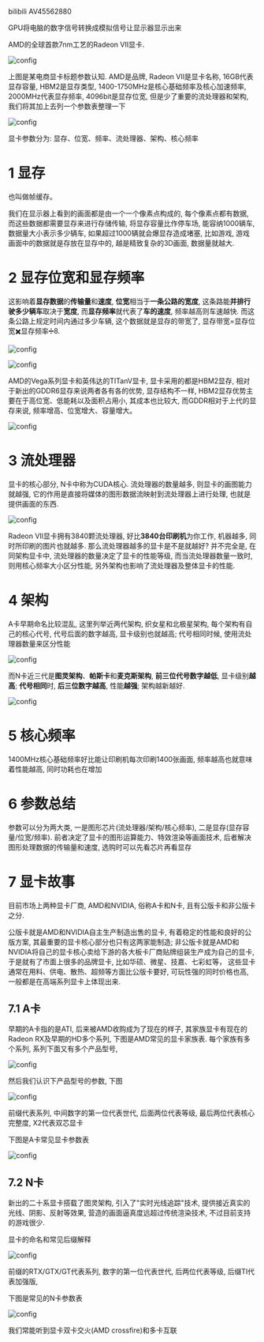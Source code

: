 bilibili AV45562880

GPU将电脑的数字信号转换成模拟信号让显示器显示出来

AMD的全球首款7nm工艺的Radeon VII显卡.

![config](./imags/1.jpeg)

上图是某电商显卡标题参数认知. AMD是品牌, Radeon VII是显卡名称, 16GB代表显存容量, HBM2是显存类型, 1400\-1750MHz是核心基础频率及核心加速频率, 2000MHz代表显存频率, 4096bit是显存位宽, 但是少了重要的流处理器和架构, 我们将其加上去列一个参数表整理一下

![config](./imags/2.jpeg)

显卡参数分为: 显存、位宽、频率、流处理器、架构、核心频率

# 1 显存

也叫做帧缓存。

我们在显示器上看到的画面都是由一个一个像素点构成的, 每个像素点都有数据, 而这些数据都需要显存来进行存储传输, 将显存容量比作停车场, 能容纳1000辆车, 数据量大小表示多少辆车, 如果超过1000辆就会爆显存造成堵塞, 比如游戏, 游戏画面中的数据就是存放在显存中的, 越是精致复杂的3D画面, 数据量就越大.

# 2 显存位宽和显存频率

这影响着**显存数据**的**传输量**和**速度**, **位宽**相当于**一条公路的宽度**, 这条路能**并排行驶多少辆车**取决于**宽度**, 而**显存频率**就代表了**车的速度**, 频率越高则车速越快. 而这条公路上规定时间内通过多少车辆, 这个数据就是显存的带宽了, 显存带宽=显存位宽✖️显存频率➗8.

![config](./imags/3.jpeg)

![config](./imags/4.jpeg)

AMD的Vega系列显卡和英伟达的TITanV显卡, 显卡采用的都是HBM2显存, 相对于新出的GDDR6显存来说两者各有各的优势, 显存结构不一样, HBM2显存优势主要在于高位宽、低能耗以及面积占用小, 其成本也比较大, 而GDDR相对于上代的显存来说, 频率增高、位宽增大、容量增大。

![config](./imags/5.jpeg)

# 3 流处理器

显卡的核心部分, N卡中称为CUDA核心. 流处理器的数量越多, 则显卡的画图能力就越强, 它的作用是直接将媒体的图形数据流映射到流处理器上进行处理, 也就是提供画面的东西. 

![config](./imags/6.jpeg)

Radeon VII显卡拥有3840颗流处理器, 好比**3840台印刷机**为你工作, 机器越多, 同时所印刷的图片也就越多. 那么流处理器越多的显卡是不是就越好? 并不完全是, 在同架构显卡中, 流处理器的数量决定了显卡的性能等级, 而当流处理器数量一致时, 则用核心频率大小区分性能, 另外架构也影响了流处理器及整体显卡的性能.

# 4 架构

A卡早期命名比较混乱, 这里列举近两代架构, 织女星和北极星架构, 每个架构有自己的核心代号, 代号后面的数字越高, 显卡级别也就越高; 代号相同时候, 使用流处理器数量来区分性能

![config](./imags/7.jpeg)

而N卡近三代是**图灵架构**、**帕斯卡**和**麦克斯架构**, **前三位代号数字越低**, 显卡级别**越高**; **代号相同**时, **后三位数字越高**, 性能**越强**; 架构越新越好.

![config](./imags/8.jpeg)

# 5 核心频率

1400MHz核心基础频率好比能让印刷机每次印刷1400张画面, 频率越高也就意味着性能越高, 同时功耗也在增加

# 6 参数总结

参数可以分为两大类, 一是图形芯片(流处理器/架构/核心频率), 二是显存(显存容量/位宽/频率). 前者决定了显卡的图形运算能力、特效渲染等画面技术, 后者解决图形处理数据的传输量和速度, 选购时可以先看芯片再看显存

# 7 显卡故事

目前市场上两种显卡厂商, AMD和NVIDIA, 俗称A卡和N卡, 且有公版卡和非公版卡之分.

公版卡就是AMD和NVIDIA自主生产制造出售的显卡, 有着稳定的性能和良好的公版方案, 其最重要的显卡核心部分也只有这两家能制造; 非公版卡就是AMD和NVIDIA将自己的显卡核心卖给下游的各大板卡厂商贴牌组装生产成为自己的显卡, 于是就有了市面上很多的品牌显卡, 比如华硕、微星、技嘉、七彩虹等， 这些显卡通常在用料、供电、散热、超频等方面比公版卡要好, 可玩性强的同时价格也高, 一般都是在高端系列显卡上体现出来.

## 7.1 A卡

早期的A卡指的是ATI, 后来被AMD收购成为了现在的样子, 其家族显卡有现在的Radeon RX及早期的HD多个系列, 下图是AMD常见的显卡家族表. 每个家族有多个系列, 系列下面又有多个产品型号, 

![config](./imags/9.jpeg)

然后我们认识下产品型号的参数, 下图

![config](./imags/10.jpeg)

前缀代表系列, 中间数字的第一位代表世代, 后面两位代表等级, 最后两位代表核心完整度, X2代表双芯显卡

下图是A卡常见显卡参数表

![config](./imags/11.jpeg)

## 7.2 N卡

新出的二十系显卡搭载了图灵架构, 引入了"实时光线追踪"技术, 提供接近真实的光线、阴影、反射等效果, 营造的画面逼真度远超过传统渲染技术, 不过目前支持的游戏很少.

显卡的命名和常见后缀解释

![config](./imags/12.jpeg)

前缀的RTX/GTX/GT代表系列, 数字的第一位代表世代, 后两位代表等级, 后缀TI代表加强版, 

下图是常见的N卡参数表

![config](./imags/13.jpeg)

我们常能听到显卡双卡交火(AMD crossfire)和多卡互联







